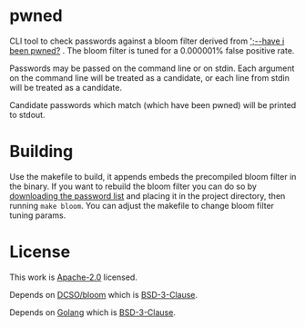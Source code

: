 # pwned 

CLI tool to check passwords against a bloom filter derived from
[';--have i been pwned?](https://haveibeenpwned.com/) . The bloom 
filter is tuned for a 0.000001% false positive rate.

Passwords may be passed on the command line or on stdin.
Each argument on the command line will be treated as a
candidate, or each line from stdin will be treated as a
candidate.

Candidate passwords which match (which have been pwned)
will be printed to stdout.

# Building

Use the makefile to build, it appends embeds the precompiled bloom filter
in the binary. If you want to rebuild the bloom filter you can do so
by [downloading the password list](https://haveibeenpwned.com/Passwords) and
placing it in the project directory, then running `make bloom`. You can adjust
the makefile to change bloom filter tuning params.

# License

This work is [Apache-2.0](https://opensource.org/licenses/Apache-2.0) licensed.

Depends on [DCSO/bloom](https://github.com/DCSO/bloom) which is 
[BSD-3-Clause](https://github.com/DCSO/bloom/blob/master/LICENSE).

Depends on [Golang](https://github.com/golang/go) which is [BSD-3-Clause](https://github.com/golang/go/blob/master/LICENSE).
